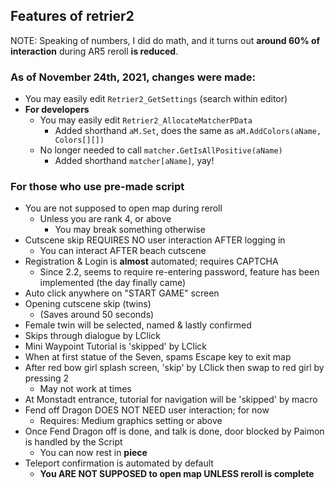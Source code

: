 ## Features of retrier2
NOTE: Speaking of numbers, I did do math, and it turns out **around 60% of interaction** during AR5 reroll **is reduced**.<br>

### As of November 24th, 2021, changes were made:
- You may easily edit `Retrier2_GetSettings` (search within editor)
- **For developers**
  - You may easily edit `Retrier2_AllocateMatcherPData`
    - Added shorthand `aM.Set`, does the same as `aM.AddColors(aName, Colors[][])`
  - No longer needed to call `matcher.GetIsAllPositive(aName)`
    - Added shorthand `matcher[aName]`, yay!

### For those who use pre-made script
- You are not supposed to open map during reroll
  - Unless you are rank 4, or above
    - You may break something otherwise
- Cutscene skip REQUIRES NO user interaction AFTER logging in
  - You can interact AFTER beach cutscene
- Registration & Login is **almost** automated; requires CAPTCHA
  - Since 2.2, seems to require re-entering password, feature has been implemented (the day finally came)
- Auto click anywhere on "START GAME" screen
- Opening cutscene skip (twins)
  - (Saves around 50 seconds)
- Female twin will be selected, named & lastly confirmed
- Skips through dialogue by LClick
- Mini Waypoint Tutorial is 'skipped' by LClick
- When at first statue of the Seven, spams Escape key to exit map
- After red bow girl splash screen, 'skip' by LClick then swap to red girl by pressing 2
  - May not work at times
- At Monstadt entrance, tutorial for navigation will be 'skipped' by macro
- Fend off Dragon DOES NOT NEED user interaction; for now
  - Requires: Medium graphics setting or above 
- Once Fend Dragon off is done, and talk is done, door blocked by Paimon is handled by the Script
  - You can now rest in **piece**
- Teleport confirmation is automated by default
  - **You ARE NOT SUPPOSED to open map UNLESS reroll is complete**
